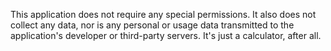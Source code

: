 This application does not require any special permissions. It also does not collect any data, nor is any personal or usage data transmitted to the application's developer or third-party servers. It's just a calculator, after all.

